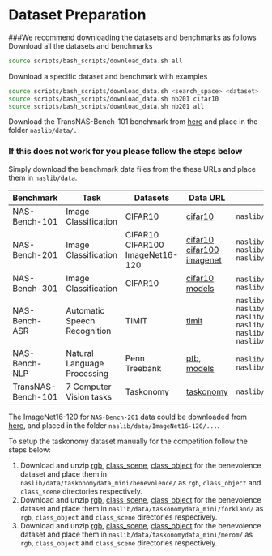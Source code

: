 
<h1> Dataset Preparation</h1>

###We recommend downloading the datasets and benchmarks as follows
Download all the datasets and benchmarks
```bash
source scripts/bash_scripts/download_data.sh all 
```
Download a specific dataset and benchmark with examples
```bash
source scripts/bash_scripts/download_data.sh <search_space> <dataset> 
source scripts/bash_scripts/download_data.sh nb201 cifar10
source scripts/bash_scripts/download_data.sh nb201 all 
```
Download the TransNAS-Bench-101 benchmark from [here](https://www.noahlab.com.hk/opensource/vega/page/doc.html?path=datasets/transnasbench101) and place in the folder `naslib/data/..`


### If this does not work for you please follow the steps below

Simply download the benchmark data files from the these URLs and place them in `naslib/data`.

| Benchmark     | Task                               | Datasets | Data URL                                                                                                                                                                                                                                                                                                                                                                                         | Required Files                                                                                                                                                                                                                                                                |
|---------------|------------------------------------|----------|--------------------------------------------------------------------------------------------------------------------------------------------------------------------------------------------------------------------------------------------------------------------------------------------------------------------------------------------------------------------------------------------------|-------------------------------------------------------------------------------------------------------------------------------------------------------------------------------------------------------------------------------------------------------------------------------|
|NAS-Bench-101  | Image Classification   |                    CIFAR10                   | [cifar10](https://drive.google.com/file/d/1oORtEmzyfG1GcnPHh0ijCs0gCHKEThNx/view?usp=sharing)                                                                                                                                                                                                                                                                                                    | `naslib/data/nasbench_only108.pkl`                                                                                                                                                                                                                                            |
|NAS-Bench-201  | Image Classification   |  CIFAR10 <br> CIFAR100 <br> ImageNet16-120   | [cifar10](https://drive.google.com/file/d/1sh8pEhdrgZ97-VFBVL94rI36gedExVgJ/view?usp=sharing) <br> [cifar100](https://drive.google.com/file/d/1hV6-mCUKInIK1iqZ0jfBkcKaFmftlBtp/view?usp=sharing) <br> [imagenet](https://drive.google.com/file/d/1FVCn54aQwD6X6NazaIZ_yjhj47mOGdIH/view?usp=sharing) | `naslib/data/nb201_cifar10_full_training.pickle` <br> `naslib/data/nb201_cifar100_full_training.pickle` <br>  `naslib/data/nb201_ImageNet16_full_training.pickle`                                                                    |
|NAS-Bench-301  | Image Classification   |                    CIFAR10                   | [cifar10](https://drive.google.com/file/d/1YJ80Twt9g8Gaf8mMgzK-f5hWaVFPlECF/view?usp=sharing) <br> [models](https://figshare.com/articles/software/nasbench301_models_v1_0_zip/13061510)                                                                                                                                                                                                         | `naslib/data/nb301_full_training.pickle` <br> `naslib/data/nb_models/...`                                                                                                                                                                                                     |
|NAS-Bench-ASR  | Automatic Speech Recognition  |               TIMIT                   | [timit](https://github.com/SamsungLabs/nb-asr/releases/tag/v1.1.0)                                                                                                                                                                                                                                                                                                                               | `naslib/data/nb-asr-bench-gtx-1080ti-fp32.pickle` <br> `naslib/data/nb-asr-bench-jetson-nano-fp32.pickle` <br> `naslib/data/nb-asr-e40-1234.pickle` <br> `naslib/data/nb-asr-e40-1235.pickle` <br> `naslib/data/nb-asr-e40-1236.pickle` <br> `naslib/data/nb-asr-info.pickle`
|NAS-Bench-NLP  | Natural Language Processing   |           Penn Treebank               | [ptb](https://drive.google.com/file/d/1DtrmuDODeV2w5kGcmcHcGj5JXf2qWg01/view?usp=sharing), [models](https://drive.google.com/file/d/13Kbn9VWHuBdSN3lG4Mbyr2-VdrTsfLfd/view?usp=sharing)                                                                                                                                                                                                          | `naslib/data/nb_nlp.pickle` <br> `naslib/data/nbnlp_v01/...`                                                                                                                                                                                                                  |
|TransNAS-Bench-101  | 7 Computer Vision tasks  |             Taskonomy                 | [taskonomy](https://www.noahlab.com.hk/opensource/vega/page/doc.html?path=datasets/transnasbench101)                                                                                                                                                                                                                                                                                             | `naslib/data/transnas-bench_v10141024.pth`                                                                                                                                                                                                                                    |

The ImageNet16-120 for `NAS-Bench-201` data could be downloaded from [here](https://drive.google.com/drive/folders/1NE63Vdo2Nia0V7LK1CdybRLjBFY72w40), and placed in the folder `naslib/data/ImageNet16-120/...`.

To setup the taskonomy dataset manually for the competition follow the steps below:
1. Download and unzip [rgb](http://downloads.cs.stanford.edu/downloads/taskonomy_data/rgb/benevolence_rgb.tar), [class_scene](http://downloads.cs.stanford.edu/downloads/taskonomy_data/class_scene/benevolence_class_scene.tar), [class_object](http://downloads.cs.stanford.edu/downloads/taskonomy_data/class_object/benevolence_class_object.tar
   ) for the benevolence dataset and place them in ```naslib/data/taskonomydata_mini/benevolence/``` as ```rgb```, ```class_object``` and ```class_scene``` directories respectively.
2. Download and unzip [rgb](http://downloads.cs.stanford.edu/downloads/taskonomy_data/rgb/forkland_rgb.tar), [class_scene](http://downloads.cs.stanford.edu/downloads/taskonomy_data/class_scene/forkland_class_scene.tar), [class_object](http://downloads.cs.stanford.edu/downloads/taskonomy_data/class_object/forkland_class_object.tar
   ) for the benevolence dataset and place them in ```naslib/data/taskonomydata_mini/forkland/``` as ```rgb```, ```class_object``` and ```class_scene``` directories respectively.
3.  Download and unzip [rgb](http://downloads.cs.stanford.edu/downloads/taskonomy_data/rgb/merom_rgb.tar), [class_scene](http://downloads.cs.stanford.edu/downloads/taskonomy_data/class_scene/merom_class_scene.tar), [class_object](http://downloads.cs.stanford.edu/downloads/taskonomy_data/class_object/merom_class_object.tar
    ) for the benevolence dataset and place them in ```naslib/data/taskonomydata_mini/merom/``` as ```rgb```, ```class_object``` and ```class_scene``` directories respectively.
